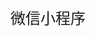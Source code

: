<div align="center" style="height:50px">
    <font face="Microsoft YaHei UI" size=5>微信小程序</font>
</div>